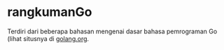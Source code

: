 # rangkumanGo
Terdiri dari beberapa bahasan mengenai dasar bahasa pemrograman Go (lihat situsnya di [golang.org](https://golang.org).
